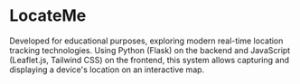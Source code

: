 # LocateMe
Developed for educational purposes, exploring modern real-time location tracking technologies. Using Python (Flask) on the backend and JavaScript (Leaflet.js, Tailwind CSS) on the frontend, this system allows capturing and displaying a device's location on an interactive map.
